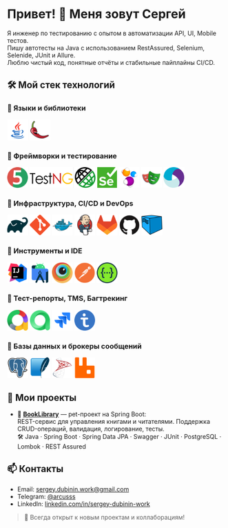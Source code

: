 # Привет! 👋 Меня зовут Сергей

Я инженер по тестированию с опытом в автоматизации API, UI, Mobile тестов. \
Пишу автотесты на Java с использованием RestAssured, Selenium, Selenide, JUnit и Allure. \
Люблю чистый код, понятные отчёты и стабильные пайплайны CI/CD.
<!--
Добавить что могу в настройку контейнеров, пайплайнов и интеграции
-->

## 🛠️ Мой стек технологий

### 🔹 Языки и библиотеки

<p>
  <img src="images/languages/icons8-java-48.png" alt="Java" title="Java" height="48"/>
  <img src="images/languages/lombok.png" alt="Lombok" title="Lombok" height="48"/>
</p>

### 🔹 Фреймворки и тестирование
<p>
    <img src="images/frameworks/junit5-logo.png" alt="JUnit" title="JUnit" height="48"/>
    <img src="images/frameworks/TestNG.png" alt="TestNG" title="TestNG" height="48"/>
    <img src="images/frameworks/rest_assured.png" alt="REST Assured" title="REST Assured" height="48"/>
    <img src="images/frameworks/Selenium_Logo.png" alt="Selenium" title="Selenium" height="48"/>
    <img src="images/frameworks/selenide-logo-big.png" alt="Selenide" title="Selenide" height="48"/>
    <img src="images/frameworks/playwright-logo.svg" alt="Playwright" title="Playwright" height="48"/>
    <img src="images/frameworks/appium.svg" alt="Appium" title="Appium" height="48"/>
</p>

### 🔹 Инфраструктура, CI/CD и DevOps
<p>
    <img src="images/infrastructure/gradle-original.svg" alt="Gradle" title="Gradle" height="48"/>
    <img src="images/infrastructure/git-original.svg" alt="Git" title="Git" height="48"/>
    <img src="images/infrastructure/docker-original.svg" alt="Docker" title="Docker" height="48"/>
    <img src="images/infrastructure/jenkins-original.svg" alt="Jenkins" title="Jenkins" height="48"/>
    <img src="images/infrastructure/gitlab-original.svg" alt="GitLab" title="GitLab" height="48"/>
    <img src="images/infrastructure/github-original.svg" alt="GitHub" title="GitHub" height="48"/>
    <img src="images/infrastructure/Selenoid.svg" alt="Selenoid" title="Selenoid" height="48"/>
</p>

### 🔹 Инструменты и IDE
<p>
    <img src="images/ide/intellij-original.svg" alt="IntelliJ IDEA" title="IntelliJ IDEA" height="48"/>
    <img src="images/ide/androidstudio-original.svg" alt="Android Studio" title="Android Studio" height="48"/>
    <img src="images/ide/browserstack.svg" alt="BrowserStack" title="BrowserStack" height="48"/>
    <img src="images/ide/postman-original.svg" alt="Postman" title="Postman" height="48"/>
    <img src="images/ide/swagger-original.svg" alt="Swagger" title="Swagger" height="48"/>
</p>

### 🔹 Тест-репорты, TMS, Багтрекинг
<p>
    <img src="images/testreportsandtms/allureReport.png" alt="Allure Report" title="Allure Report" height="48"/>
    <img src="images/testreportsandtms/allureTestOps.png" alt="Allure TestOps" title="Allure TestOps" height="48"/>
    <img src="images/testreportsandtms/jira-original.svg" alt="Jira" title="Jira" height="48"/>
    <img src="images/testreportsandtms/testit_logo_icon_blue.png" alt="TestIt" title="TestIt" height="48"/>
</p>

### 🔹 Базы данных и брокеры сообщений
<p>
  <img src="images/dbandbrokers/postgresql-original.svg" alt="PostgreSQL" title="PostgreSQL" height="48"/>
  <img src="images/dbandbrokers/sqlite-original.svg" alt="SQLite" title="SQLite" height="48"/>
  <img src="images/dbandbrokers/microsoftsqlserver-original.svg" alt="Microsoft SQL" title="Microsoft SQL" height="48"/>
  <img src="images/dbandbrokers/rabbitmq-original.svg" alt="RabbitMQ" title="RabbitMQ" height="48"/>
</p>
<!--
Добавить ещё каким то способом дополнительные библиотеки, у которых нет картинок
Owner
jdbc
+ Пройтись по всем проектам, посмотреть, какие библиотеки там использованы
-->


## 📌 Мои проекты
- 🔹 **[BookLibrary](https://github.com/sergey-dubinin-work/qaguru_basic_homeTask_custom_Spring_API_Service_BookLibrary)** — pet-проект на Spring Boot:\
  REST-сервис для управления книгами и читателями. Поддержка CRUD-операций, валидация, логирование, тесты.  
  🛠 Java · Spring Boot · Spring Data JPA · Swagger · JUnit · PostgreSQL · Lombok · REST Assured
<!--
- - Автоматизация тестирования API - RestAssured
- Автоматизация тестирования WEB - Selenide
- Автоматизация тестирования WEB - Playwright
- Автоматизация тестирования MOBILE - Appium
- Веб сервис на Spring boot - Book Library
-->
## 📫 Контакты
- Email: sergey.dubinin.work@gmail.com
- Telegram: [@arcusss](https://t.me/arcusss)
- LinkedIn: [linkedin.com/in/sergey-dubinin-work](https://linkedin.com/in/sergey-dubinin-work)

> 🧠 Всегда открыт к новым проектам и коллаборациям!



<!--
**sergey-dubinin-work/sergey-dubinin-work** is a ✨ _special_ ✨ repository because its `README.md` (this file) appears on your GitHub profile.

Here are some ideas to get you started:

- 🔭 I’m currently working on ...
- 🌱 I’m currently learning ...
- 👯 I’m looking to collaborate on ...
- 🤔 I’m looking for help with ...
- 💬 Ask me about ...
- 📫 How to reach me: ...
- 😄 Pronouns: ...
- ⚡ Fun fact: ...
-->
